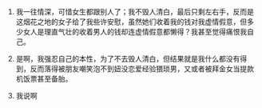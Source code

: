 1.  我一往情深，可惜女生都跟别人了；我不毁人清白，最后只剩左右手，反而是这烟花之地的女子给了我些许安慰，虽然她们收着我的钱对我虚情假意，但多少女人是理直气壮的收着男人的钱却连虚情假意都懒得？我甚至觉得痛恨我自己。

2.  是啊，我强忍自己的本性，为了不去毁人清白，但结果就是我什么都没有得到，反而落得被朋友嘲笑泡不到妞没恋爱经验猥琐男，又或者被拜金女当提款机饭票甚至备胎。

3.  我说啊
